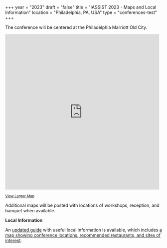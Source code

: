 +++
year = "2023"
draft = "false"
title = "IASSIST 2023 - Maps and Local Information"
location = "Philadelphia, PA, USA"
type = "conferences-test"
+++

The conference will be centered at the Philadelphia Marriott Old City.

<div class="map" style="padding:0">
    <style>
      .mapFrame {
        overflow:hidden;
        background:none!important;
        height:500px;
        width:99%;
      }
    </style>
  <div class="mapFrame">
    <iframe width="99%" height="500" frameborder="0" scrolling="no" marginheight="0" marginwidth="0" src="https://www.openstreetmap.org/export/embed.html?bbox=-75.14843702316286%2C39.94332132795064%2C-75.1383948326111%2C39.94894739559914&amp;layer=mapnik&amp;marker=39.94613441960866%2C-75.14341592788696"></iframe>
  </div>
</div>

<small><a href="https://www.openstreetmap.org/?mlat=39.94613&amp;mlon=-75.14342#map=17/39.94613/-75.14342" target="_blank" title="Opens a new tab">View Larger Map<i class="fas fa-external-link-alt"></i></a></small>

Additional maps will be posted with locations of workshops, reception, and banquet when available.

**Local Information**

An [updated guide](https://docs.google.com/document/d/1nEQh-xciAOfxp22P69r94F8n5b-sI6Qr9eXLjiZV1oU/edit) with useful local information is available, which includes [a map showing conference locations, recommended restaurants, and sites of interest](https://goo.gl/maps/oDt8nCa5RmTzYkRn8).

